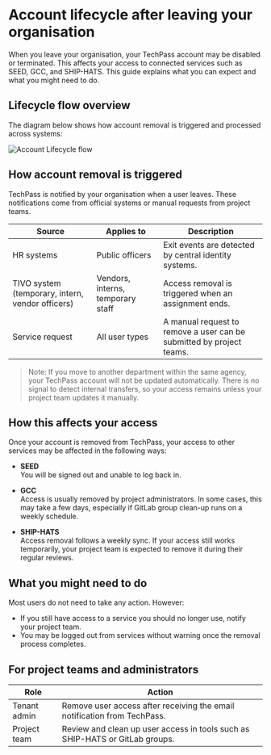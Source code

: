 # Account lifecycle after leaving your organisation

When you leave your organisation, your TechPass account may be disabled or terminated. This affects your access to connected services such as SEED, GCC, and SHIP-HATS. This guide explains what you can expect and what you might need to do.

## Lifecycle flow overview

The diagram below shows how account removal is triggered and processed across systems:

![Account Lifecycle flow](/assets/images/acc-lifecycle.png)

## How account removal is triggered

TechPass is notified by your organisation when a user leaves. These notifications come from official systems or manual requests from project teams.

| Source | Applies to | Description |
| --- | --- | --- |
| HR systems | Public officers | Exit events are detected by central identity systems. |
| TIVO system (temporary, intern, vendor officers) | Vendors, interns, temporary staff | Access removal is triggered when an assignment ends. |
| Service request | All user types | A manual request to remove a user can be submitted by project teams. |

> Note: If you move to another department within the same agency, your TechPass account will not be updated automatically. There is no signal to detect internal transfers, so your access remains unless your project team updates it manually.

## How this affects your access

Once your account is removed from TechPass, your access to other services may be affected in the following ways:

- **SEED**  
  You will be signed out and unable to log back in.

- **GCC**  
  Access is usually removed by project administrators. In some cases, this may take a few days, especially if GitLab group clean-up runs on a weekly schedule.

- **SHIP-HATS**  
  Access removal follows a weekly sync. If your access still works temporarily, your project team is expected to remove it during their regular reviews.

## What you might need to do

Most users do not need to take any action. However:

- If you still have access to a service you should no longer use, notify your project team.
- You may be logged out from services without warning once the removal process completes.

## For project teams and administrators

| Role | Action |
| --- | --- |
| Tenant admin | Remove user access after receiving the email notification from TechPass. |
| Project team | Review and clean up user access in tools such as SHIP-HATS or GitLab groups. |

